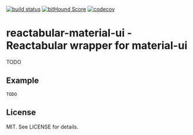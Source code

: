[![build status](https://secure.travis-ci.org/reactabular/reactabular-material-ui.svg)](http://travis-ci.org/reactabular/reactabular-material-ui) [![bitHound Score](https://www.bithound.io/github/reactabular/reactabular-material-ui/badges/score.svg)](https://www.bithound.io/github/reactabular/reactabular-material-ui) [![codecov](https://codecov.io/gh/reactabular/reactabular-material-ui/branch/master/graph/badge.svg)](https://codecov.io/gh/reactabular/reactabular-material-ui)

# reactabular-material-ui - Reactabular wrapper for material-ui

TODO

## Example

```
TODO
```

## License

MIT. See LICENSE for details.


